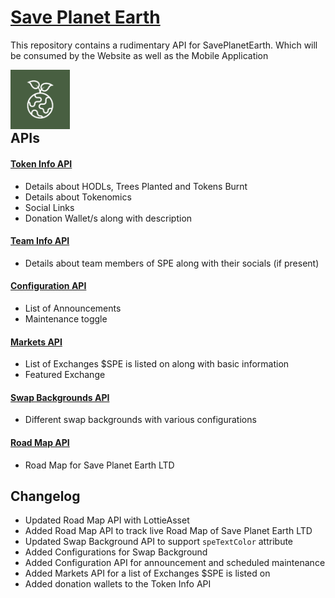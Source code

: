 # [Save Planet Earth](https://saveplanetearth.io/)

This repository contains a rudimentary API for SavePlanetEarth. Which will be consumed by the Website as well as the Mobile Application

<img src="assets/icon.png" align="left" height="95" width="95">  

<br/>
<br/>
<br/>
<br/>

## APIs

#### [Token Info API](https://raw.githubusercontent.com/aseef17/SavePlanetEarth/main/spe_token_info.json)
- Details about HODLs, Trees Planted and Tokens Burnt
- Details about Tokenomics
- Social Links
- Donation Wallet/s along with description

#### [Team Info API](https://raw.githubusercontent.com/aseef17/SavePlanetEarth/main/spe_team_info.json)
- Details about team members of SPE along with their socials (if present)

#### [Configuration API](https://raw.githubusercontent.com/aseef17/SavePlanetEarth/main/spe_configuration.json)
- List of Announcements
- Maintenance toggle

#### [Markets API](https://raw.githubusercontent.com/aseef17/SavePlanetEarth/main/spe_markets_info.json)
- List of Exchanges $SPE is listed on along with basic information
- Featured Exchange

#### [Swap Backgrounds API](https://raw.githubusercontent.com/aseef17/SavePlanetEarth/main/spe_swap_background.json)
- Different swap backgrounds with various configurations

#### [Road Map API](https://raw.githubusercontent.com/aseef17/SavePlanetEarth/main/spe_roadmap.json)
- Road Map for Save Planet Earth LTD

## Changelog

- Updated Road Map API with LottieAsset
- Added Road Map API to track live Road Map of Save Planet Earth LTD
- Updated Swap Background API to support `speTextColor` attribute
- Added Configurations for Swap Background
- Added Configuration API for announcement and scheduled maintenance
- Added Markets API for a list of Exchanges $SPE is listed on
- Added donation wallets to the Token Info API